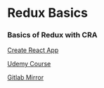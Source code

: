 # Redux Basics

### Basics of Redux with CRA

[Create React App](https://github.com/facebook/create-react-app) 

[Udemy Course](https://www.udemy.com/course/react-the-complete-guide-incl-redux/)

[Gitlab Mirror](https://gitlab.davidmesser.io/davidmesser/redux-basics)
